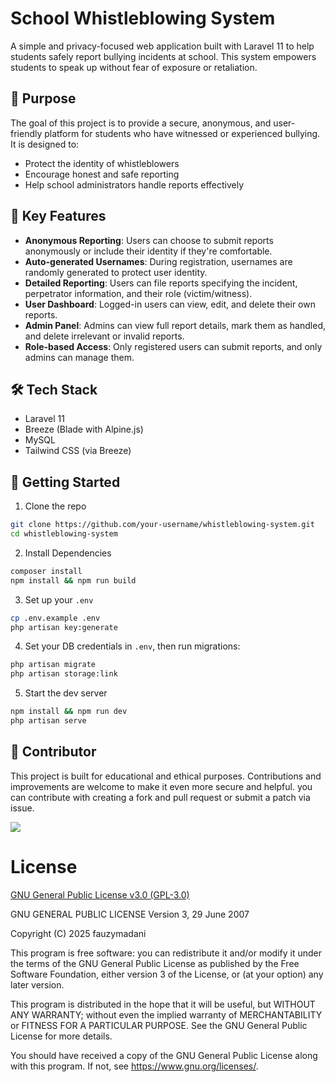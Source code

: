 # School Whistleblowing System

A simple and privacy-focused web application built with Laravel 11 to help students safely report bullying incidents at school. This system empowers students to speak up without fear of exposure or retaliation.

## 🎯 Purpose

The goal of this project is to provide a secure, anonymous, and user-friendly platform for students who have witnessed or experienced bullying. It is designed to:

- Protect the identity of whistleblowers
- Encourage honest and safe reporting
- Help school administrators handle reports effectively

## 🔐 Key Features

- **Anonymous Reporting**: Users can choose to submit reports anonymously or include their identity if they're comfortable.
- **Auto-generated Usernames**: During registration, usernames are randomly generated to protect user identity.
- **Detailed Reporting**: Users can file reports specifying the incident, perpetrator information, and their role (victim/witness).
- **User Dashboard**: Logged-in users can view, edit, and delete their own reports.
- **Admin Panel**: Admins can view full report details, mark them as handled, and delete irrelevant or invalid reports.
- **Role-based Access**: Only registered users can submit reports, and only admins can manage them.

## 🛠 Tech Stack

- Laravel 11
- Breeze (Blade with Alpine.js)
- MySQL
- Tailwind CSS (via Breeze)

## 🚀 Getting Started

1. Clone the repo  

```bash
git clone https://github.com/your-username/whistleblowing-system.git
cd whistleblowing-system
```

2. Install Dependencies
```bash
composer install
npm install && npm run build
```

3. Set up your `.env`
```bash
cp .env.example .env
php artisan key:generate
```

4. Set your DB credentials in `.env`, then run migrations:
```bash
php artisan migrate
php artisan storage:link
```

5. Start the dev server
```bash
npm install && npm run dev
php artisan serve
```

## 🙌 Contributor
This project is built for educational and ethical purposes. Contributions and improvements are welcome to make it even more secure and helpful.
you can contribute with creating a fork and pull request or submit a patch via issue.

<a href="https://github.com/fauzymadani/WhistleBlower/graphs/contributors">
  <img src="https://contrib.rocks/image?repo=fauzymadani/WhistleBlower&max=50&columns=10&anon=1" />
</a>

# License
[GNU General Public License v3.0 (GPL-3.0)](https://www.gnu.org/licenses/gpl-3.0.html)

GNU GENERAL PUBLIC LICENSE
Version 3, 29 June 2007

Copyright (C) 2025 fauzymadani

This program is free software: you can redistribute it and/or modify
it under the terms of the GNU General Public License as published by
the Free Software Foundation, either version 3 of the License, or
(at your option) any later version.

This program is distributed in the hope that it will be useful,
but WITHOUT ANY WARRANTY; without even the implied warranty of
MERCHANTABILITY or FITNESS FOR A PARTICULAR PURPOSE.  See the
GNU General Public License for more details.

You should have received a copy of the GNU General Public License
along with this program.  If not, see <https://www.gnu.org/licenses/>.

